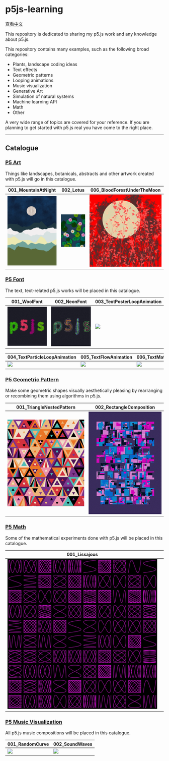 # p5js-learning

[查看中文](./README.zh-CN.md)

This repository is dedicated to sharing my p5.js work and any knowledge about p5.js.

This repository contains many examples, such as the following broad categories:

- Plants, landscape coding ideas
- Text effects
- Geometric patterns
- Looping animations
- Music visualization
- Generative Art
- Simulation of natural systems
- Machine learning API
- Math
- Other

A very wide range of topics are covered for your reference. If you are planning to get started with p5.js real you have come to the right place.

---

## Catalogue

### [P5 Art](./P5_Art/README.md)

Things like landscapes, botanicals, abstracts and other artwork created with p5.js will go in this catalogue.

| 001_MountainAtNight                           | 002_Lotus                           | 006_BloodForestUnderTheMoon                           |
| --------------------------------------------- | ----------------------------------- | ----------------------------------------------------- |
| ![](./P5_Art/001_MountainAtNight/preview.png) | ![](./P5_Art/002_Lotus/preview.png) | ![](./P5_Art/006_BloodForestUnderTheMoon/preview.png) |

### [P5 Font](./P5_Font/README.md)

The text, text-related p5.js works will be placed in this catalogue.

| 001_WoolFont                            | 002_NeonFont                            | 003_TextPosterLoopAnimation                            |
| --------------------------------------- | --------------------------------------- | ------------------------------------------------------ |
| ![](./P5_Font/001_WoolFont/preview.png) | ![](./P5_Font/002_NeonFont/preview.png) | ![](./P5_Font/003_TextPosterLoopAnimation/preview.gif) |

| 004_TextParticleLoopAnimation                            | 005_TextFlowAnimation                            | 006_TextMatrixAnimation                            |
| -------------------------------------------------------- | ------------------------------------------------ | -------------------------------------------------- |
| ![](./P5_Font/004_TextParticleLoopAnimation/preview.gif) | ![](./P5_Font/005_TextFlowAnimation/preview.gif) | ![](./P5_Font/006_TextMatrixAnimation/preview.gif) |

### [P5 Geometric Pattern](./P5_Geometric_Pattern/README.md)

Make some geometric shapes visually aesthetically pleasing by rearranging or recombining them using algorithms in p5.js.

| 001_TriangleNestedPattern                                         | 002_RectangleComposition                                         |
| ----------------------------------------------------------------- | ---------------------------------------------------------------- |
| ![](./P5_Geometric_Pattern/001_TriangleNestedPattern/preview.png) | ![](./P5_Geometric_Pattern/002_RectangleComposition/preview.png) |

### [P5 Math](./P5_Math/README.md)

Some of the mathematical experiments done with p5.js will be placed in this catalogue.

| 001_Lissajous                            |     |
| ---------------------------------------- | --- |
| ![](./P5_Math/001_Lissajous/preview.png) |     |

### [P5 Music Visualization](./P5_Music_Visualization/README.md)

All p5.js music compositions will be placed in this catalogue.

| 001_RandomCurve                                           | 002_SoundWaves                                           |
| --------------------------------------------------------- | -------------------------------------------------------- |
| ![](./P5_Music_Visualization/001_RandomCurve/preview.gif) | ![](./P5_Music_Visualization/002_SoundWaves/preview.gif) |
